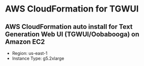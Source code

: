 # AWS CloudFormation for TGWUI 

## AWS CloudFormation auto install for Text Generation Web UI (TGWUI/Oobabooga) on Amazon EC2

* Region: us-east-1
* Instance Type: g5.2xlarge
